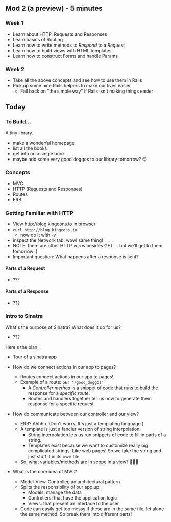 ## Mod 2 (a preview) - 5 minutes

### Week 1

* Learn about HTTP, Requests and Responses
* Learn basics of Routing
* Learn how to write methods to _Respond_ to a _Request_
* Learn how to build views with HTML templates
* Learn how to construct Forms and handle Params

### Week 2

* Take all the above concepts and see how to use them in Rails
* Pick up some nice Rails helpers to make our lives easier
  * Fall back on "the simple way" if Rails isn't making things easier

## Today

### To Build...

A tiny library.

* make a wonderful homepage
* list all the books
* get info on a single book
* maybe add some very good doggos to our library tomorrow? 😍

### Concepts

* MVC
* HTTP (Requests and Responses)
* Routes
* ERB

### Getting Familiar with HTTP

* View http://blog.kingcons.io in browser
* `curl http://blog.kingcons.io`
  * now do it with -v
* inspect the Network tab. wow! same thing!
* NOTE: there are other HTTP _verbs_ besides GET
  ... but we'll get to them tomorrow :)
* Important question: What happens after a response is sent?

#### Parts of a Request
- ???

#### Parts of a Response
- ???

### Intro to Sinatra

What's the purpose of Sinatra? What does it do for us?

* ???

Here's the plan:


* Tour of a sinatra app


* How do we connect actions in our app to pages?
  * Routes connect actions in our app to pages!
  * Example of a route: `GET '/good_doggos'`
    * A _Controller method_ is a snippet of code that runs to
      build the response for a _specific route_.
    * Routes and handlers together tell us how to generate them
      response for a specific request.


* How do communicate between our controller and our view?
  * ERB? Ahhhh. (Don't worry. It's just a templating language.)
  * A template is just a fancier version of string interpolation.
    * String interpolation lets us run snippets of code to fill in parts of a string.
    * Templates exist because we want to customize really big complicated strings. Like web pages! So we take the string and just stuff it in its own file.
  * So, what variables/methods are in scope in a view? 🤔🤔🤔


* What is the core idea of MVC?
  * Model-View-Controller, an architectural pattern
  * Splits the responsibility of our app up:
    * Models: manage the data
    * Controllers: that have the application logic
    * Views: that present an interface to the user
  * Code can easily get too messy if these are in the same file,
    let alone the same method. So break them into different parts!

